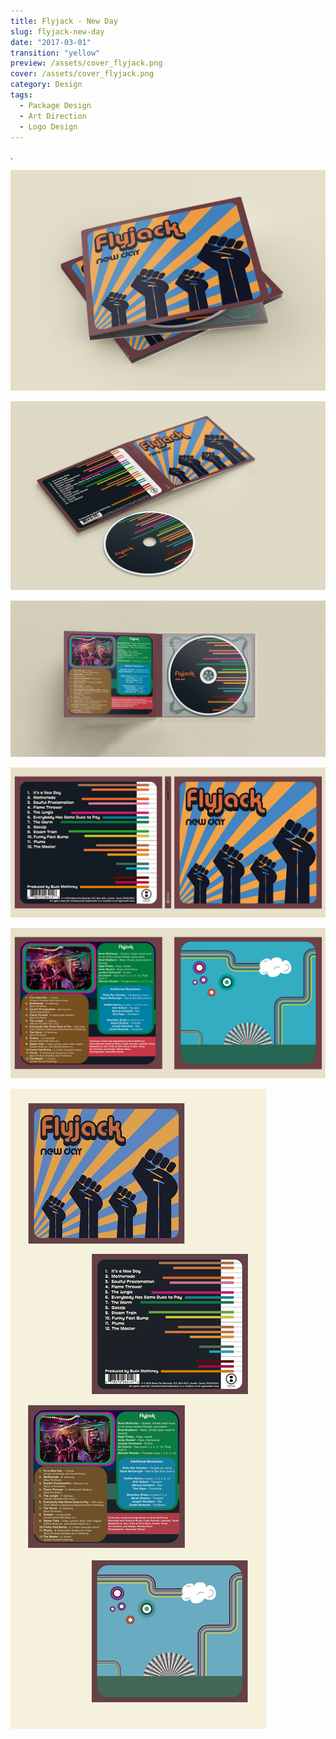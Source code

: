 ```yaml
---
title: Flyjack - New Day
slug: flyjack-new-day
date: "2017-03-01"
transition: "yellow"
preview: /assets/cover_flyjack.png
cover: /assets/cover_flyjack.png
category: Design
tags:
  - Package Design
  - Art Direction
  - Logo Design
---
```


.

![](/assets/flyjack_00.png)

![](/assets/flyjack_01.png)

![](/assets/flyjack_02.png)

![](/assets/flyjack_04.png)

![](/assets/flyjack_05.png)

![](/assets/flyjack_all.png)
